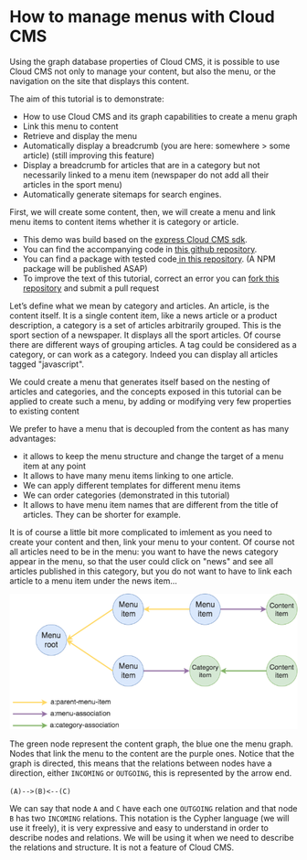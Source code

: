 # How to manage menus with Cloud CMS

Using the graph database properties of Cloud CMS, it is possible to use Cloud CMS not only to manage your content, but also the menu, or the navigation on the site that displays this content.

The aim of this tutorial is to demonstrate:

* How to use Cloud CMS and its graph capabilities to create a menu graph
* Link this menu to content
* Retrieve and display the menu
* Automatically display a breadcrumb \(you are here: somewhere &gt; some article\) \(still improving this feature\)
* Display a breadcrumb for articles that are in a category but not necessarily linked to a menu item \(newspaper do not add all their articles in the sport menu\)
* Automatically generate sitemaps for search engines.

First, we will create some content, then, we will create a menu and link menu items to content items whether it is category or article.

* This demo was build based on the [express Cloud CMS sdk](https://github.com/gitana/sdk/tree/master/helloworld-express).
* You can find the accompanying code in [this github repository](https://github.com/idealley/cloudcms-manage-menus).
* You can find a package with tested code[ in this repository](https://github.com/idealley/cloudcms-navigation). \(A NPM package will be published ASAP\)
* To improve the text of this tutorial, correct an error you can [fork this repository](https://github.com/idealley/cloudms-tutorial-menu) and submit a pull request

Let’s define what we mean by category and articles. An article, is the content itself. It is a single content item, like a news article or a product description, a category is a set of articles arbitrarily grouped. This is the sport section of a newspaper. It displays all the sport articles. Of course there are different ways of grouping articles. A tag could be considered as a category, or can work as a category. Indeed you can display all articles tagged "javascript".

We could create a menu that generates itself based on the nesting of articles and categories, and the concepts exposed in this tutorial can be applied to create such a menu, by adding or modifying very few properties to existing content

We prefer to have a menu that is decoupled from the content as has many advantages:

* it allows to keep the menu structure and change the target of a menu item at any point
* It allows to have many menu items linking to one article.
* We can apply different templates for different menu items
* We can order categories \(demonstrated in this tutorial\)
* It allows to have menu item names that are different from the title of articles. They can be shorter for example.

It is of course a little bit more complicated to imlement as you need to create your content and then, link your menu to your content. Of course not all articles need to be in the menu: you want to have the news category appear in the menu, so that the user could click on "news" and see all articles published in this category, but you do not want to have to link each article to a menu item under the news item...

![](https://raw.githubusercontent.com/idealley/cloudcms-manage-menus/master/images/menu-graph.png "menu-graph.png")

The green node represent the content graph, the blue one the menu graph. Nodes that link the menu to the content are the purple ones. Notice that the graph is directed, this means that the relations between nodes have a direction, either `INCOMING` or `OUTGOING`, this is represented by the arrow end.

`(A)-->(B)<--(C)`

We can say that node `A` and `C` have each one `OUTGOING` relation and that node `B` has two `INCOMING` relations. This notation is the Cypher language \(we will use it freely\), it is very expressive and easy to understand in order to describe nodes and relations. We will be using it when we need to describe the relations and structure. It is not a feature of Cloud CMS.

